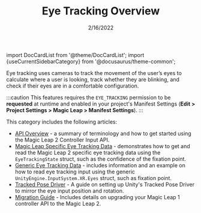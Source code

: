 ﻿---
id: eye-tracking-overview
title: Eye Tracking Overview
sidebar_position: 1
date: 2/16/2022
tags: [Unity, Eye Tracking, Input, Overview]
keywords: [Unity, Eye Tracking, Input, Overview]
---
import DocCardList from '@theme/DocCardList';
import {useCurrentSidebarCategory} from '@docusaurus/theme-common';

Eye tracking uses cameras to track the movement of the user’s eyes to  calculate where a user is looking, track whether they are blinking, and check if their eyes are in a comfortable configuration.

:::caution
This features requires the `EYE_TRACKING` permission to be **requested** at runtime and enabled in your project's Manifest Settings (**Edit > Project Settings > Magic Leap > Manifest Settings**).
:::

This category includes the following articles:

- [API Overview](/versioned_docs/version-1.1.0-dev2/guides/unity/input/eye-tracking/eye-tracking-api-overview.md) - a summary of terminology and how to get started using the Magic Leap 2 Controller Input API.
- [Magic Leap Specific Eye Tracking Data](/versioned_docs/version-1.1.0-dev2/guides/unity/input/eye-tracking/eye-tracking-subsystem-extension.md) - demonstrates how to get and read the Magic Leap 2 specific eye tracking data using the `EyeTrackingState` struct, such as the confidence of the fixation point.
- [Generic Eye Tracking Data](/versioned_docs/version-1.1.0-dev2/guides/unity/input/eye-tracking/unity-input-system-eye-tracking-input.md) - includes information and an example on how to read eye tracking input using the generic `UnityEngine.InputSystem.XR.Eyes` struct, such as fixation point.
- [Tracked Pose Driver](/versioned_docs/version-1.1.0-dev2/guides/unity/input/eye-tracking/tracked-pose-driver-eye-tracking.md) - A guide on setting up Unity's Tracked Pose Driver to mirror the eye input position and rotation.
- [Migration Guide](/versioned_docs/version-1.1.0-dev2/guides/unity/input/eye-tracking/eye-tracking-porting-guide.md) - Includes details on upgrading your Magic Leap 1 controller API to the Magic Leap 2.

<DocCardList items={useCurrentSidebarCategory().items}/>
